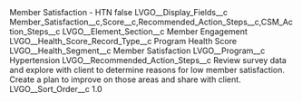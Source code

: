 <?xml version="1.0" encoding="UTF-8"?>
<CustomMetadata xmlns="http://soap.sforce.com/2006/04/metadata" xmlns:xsi="http://www.w3.org/2001/XMLSchema-instance" xmlns:xsd="http://www.w3.org/2001/XMLSchema">
    <label>Member Satisfaction - HTN</label>
    <protected>false</protected>
    <values>
        <field>LVGO__Display_Fields__c</field>
        <value xsi:type="xsd:string">Member_Satisfaction__c,Score__c,Recommended_Action_Steps__c,CSM_Action_Steps__c</value>
    </values>
    <values>
        <field>LVGO__Element_Section__c</field>
        <value xsi:type="xsd:string">Member Engagement</value>
    </values>
    <values>
        <field>LVGO__Health_Score_Record_Type__c</field>
        <value xsi:type="xsd:string">Program Health Score</value>
    </values>
    <values>
        <field>LVGO__Health_Segment__c</field>
        <value xsi:type="xsd:string">Member Satisfaction</value>
    </values>
    <values>
        <field>LVGO__Program__c</field>
        <value xsi:type="xsd:string">Hypertension</value>
    </values>
    <values>
        <field>LVGO__Recommended_Action_Steps__c</field>
        <value xsi:type="xsd:string">Review survey data and explore with client to determine reasons for low member satisfaction. Create a plan to improve on those areas and share with client.</value>
    </values>
    <values>
        <field>LVGO__Sort_Order__c</field>
        <value xsi:type="xsd:double">1.0</value>
    </values>
</CustomMetadata>
